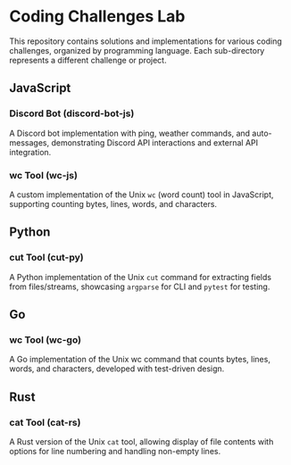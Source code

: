 # Coding Challenges Lab

This repository contains solutions and implementations for various coding challenges, organized by programming language. Each sub-directory represents a different challenge or project.

## JavaScript

### Discord Bot (discord-bot-js)
A Discord bot implementation with ping, weather commands, and auto-messages, demonstrating Discord API interactions and external API integration.

### wc Tool (wc-js)
A custom implementation of the Unix `wc` (word count) tool in JavaScript, supporting counting bytes, lines, words, and characters.

## Python

### cut Tool (cut-py)
A Python implementation of the Unix `cut` command for extracting fields from files/streams, showcasing `argparse` for CLI and `pytest` for testing.

## Go

### wc Tool (wc-go)
A Go implementation of the Unix wc command that counts bytes, lines, words, and characters, developed with test-driven design.

## Rust

### cat Tool (cat-rs)
A Rust version of the Unix `cat` tool, allowing display of file contents with options for line numbering and handling non-empty lines.
